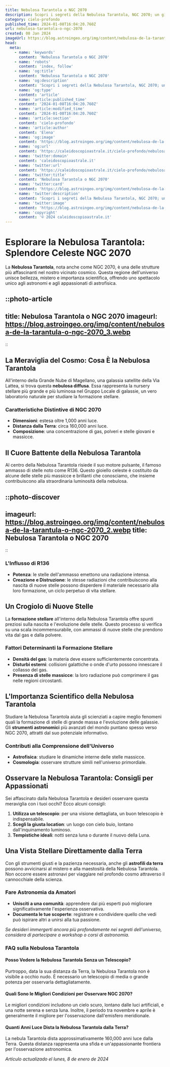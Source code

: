 ```yaml
---
title: Nebulosa Tarantola o NGC 2070
description: Scopri i segreti della Nebulosa Tarantola, NGC 2070; un gioiello cosmico ricco di stelle. Esplora con noi questo affascinante universo!
category: cielo-profondo
published_time: 2024-01-08T16:04:20.760Z
url: nebulosa-tarantola-o-ngc-2070
created: 08 Jan 2024
imageUrl: https://blog.astroingeo.org/img/content/nebulosa-de-la-tarantula-o-ngc-2070_3.webp
head:
  meta:
    - name: 'keywords'
      content: 'Nebulosa Tarantola o NGC 2070'
    - name: 'robots'
      content: 'index, follow'
    - name: 'og:title'
      content: 'Nebulosa Tarantola o NGC 2070'
    - name: 'og:description'
      content: 'Scopri i segreti della Nebulosa Tarantola, NGC 2070; un gioiello cosmico ricco di stelle. Esplora con noi questo affascinante universo!'
    - name: 'og:type'
      content: 'article'
    - name: 'article:published_time'
      content: '2024-01-08T16:04:20.760Z'
    - name: 'article:modified_time'
      content: '2024-01-08T16:04:20.760Z'
    - name: 'article:section'
      content: 'cielo-profondo'
    - name: 'article:author'
      content: 'Elena'
    - name: 'og:image'
      content: 'https://blog.astroingeo.org/img/content/nebulosa-de-la-tarantula-o-ngc-2070_3.webp'
    - name: 'og:url'
      content: 'https://caleidoscopioastrale.it/cielo-profondo/nebulosa-tarantola-o-ngc-2070'
    - name: 'twitter:domain'
      content: 'caleidoscopioastrale.it'
    - name: 'twitter:url'
      content: 'https://caleidoscopioastrale.it/cielo-profondo/nebulosa-tarantola-o-ngc-2070'
    - name: 'twitter:title'
      content: 'Nebulosa Tarantola o NGC 2070'
    - name: 'twitter:card'
      content: 'https://blog.astroingeo.org/img/content/nebulosa-de-la-tarantula-o-ngc-2070_3.webp'
    - name: 'twitter:description'
      content: 'Scopri i segreti della Nebulosa Tarantola, NGC 2070; un gioiello cosmico ricco di stelle. Esplora con noi questo affascinante universo!'
    - name: 'twitter:image'
      content: 'https://blog.astroingeo.org/img/content/nebulosa-de-la-tarantula-o-ngc-2070_3.webp'
    - name: 'copyright'
      content: '© 2024 caleidoscopioastrale.it'
---
```

# Esplorare la Nebulosa Tarantola: Splendore Celeste NGC 2070

La **Nebulosa Tarantola**, nota anche come NGC 2070, è una delle strutture più affascinanti nel nostro vicinato cosmico. Questa regione dell'universo unisce bellezza, mistero e importanza scientifica, offrendo uno spettacolo unico agli astronomi e agli appassionati di astrofisica.

::photo-article
---
title: Nebulosa Tarantola o NGC 2070
imageurl: https://blog.astroingeo.org/img/content/nebulosa-de-la-tarantula-o-ngc-2070_3.webp
---
::

## La Meraviglia del Cosmo: Cosa È la Nebulosa Tarantola

All'interno della Grande Nube di Magellano, una galassia satellite della Via Lattea, si trova questa **nebulosa diffusa**. Essa rappresenta la nursery stellare più grande e più luminosa nel Gruppo Locale di galassie, un vero laboratorio naturale per studiare la formazione stellare.

### Caratteristiche Distintive di NGC 2070

- **Dimensioni**: estesa oltre 1,000 anni luce.
- **Distanza dalla Terra**: circa 160,000 anni luce.
- **Composizione**: una concentrazione di gas, polveri e stelle giovani e massicce.

## Il Cuore Battente della Nebulosa Tarantola

Al centro della Nebulosa Tarantola risiede il suo motore pulsante, il famoso ammasso di stelle noto come R136. Questo gioiello celeste è costituito da alcune delle stelle più massicce e brillanti che conosciamo, che insieme contribuiscono alla straordinaria luminosità della nebulosa.

::photo-discover
---
imageurl: https://blog.astroingeo.org/img/content/nebulosa-de-la-tarantula-o-ngc-2070_2.webp
title: Nebulosa Tarantola o NGC 2070
---
::

### L'Influsso di R136

- **Potenza**: le stelle dell'ammasso emettono una radiazione intensa.
- **Creazione e Distruzione**: le stesse radiazioni che contribuiscono alla nascita di nuove stelle possono disperdere il materiale necessario alla loro formazione, un ciclo perpetuo di vita stellare.

## Un Crogiolo di Nuove Stelle

La **formazione stellare** all'interno della Nebulosa Tarantola offre spunti preziosi sulla nascita e l'evoluzione delle stelle. Questo processo si verifica su una scala incommensurabile, con ammassi di nuove stelle che prendono vita dal gas e dalla polvere.

### Fattori Determinanti la Formazione Stellare

- **Densità del gas**: la materia deve essere sufficientemente concentrata.
- **Disturbi esterni**: collisioni galattiche o onde d'urto possono innescare il collasso del gas.
- **Presenza di stelle massicce**: la loro radiazione può comprimere il gas nelle regioni circostanti.

## L'Importanza Scientifico della Nebulosa Tarantola

Studiare la Nebulosa Tarantola aiuta gli scienziati a capire meglio fenomeni quali la formazione di stelle di grande massa e l'evoluzione delle galassie. Gli **strumenti astronomici** più avanzati del mondo puntano spesso verso NGC 2070, attratti dal suo potenziale informativo.

### Contributi alla Comprensione dell'Universo

- **Astrofisica**: studiare le dinamiche interne delle stelle massicce.
- **Cosmologia**: osservare strutture simili nell'universo primordiale.

## Osservare la Nebulosa Tarantola: Consigli per Appassionati

Sei affascinato dalla Nebulosa Tarantola e desideri osservare questa meraviglia con i tuoi occhi? Ecco alcuni consigli:

1. **Utilizza un telescopio**: per una visione dettagliata, un buon telescopio è indispensabile.
2. **Scegli la giusta location**: un luogo con cielo buio, lontano dall'inquinamento luminoso.
3. **Tempistiche ideali**: notti senza luna o durante il nuovo della Luna.

## Una Vista Stellare Direttamente dalla Terra

Con gli strumenti giusti e la pazienza necessaria, anche gli **astrofili da terra** possono avvicinarsi al mistero e alla maestosità della Nebulosa Tarantola. Non occorre essere astronavi per viaggiare nel profondo cosmo attraverso il cannocchiale della scienza.

### Fare Astronomia da Amatori

- **Unisciti a una comunità**: apprendere dai più esperti può migliorare significativamente l'esperienza osservativa.
- **Documenta le tue scoperte**: registrare e condividere quello che vedi può ispirare altri a unirsi alla tua passione.

_Se desideri immergerti ancora più profondamente nei segreti dell'universo, considera di partecipare a workshop o corsi di astronomia._

### FAQ sulla Nebulosa Tarantola

#### Posso Vedere la Nebulosa Tarantola Senza un Telescopio?
Purtroppo, data la sua distanza da Terra, la Nebulosa Tarantola non è visibile a occhio nudo. È necessario un telescopio di media o grande potenza per osservarla dettagliatamente.

#### Quali Sono le Migliori Condizioni per Osservare NGC 2070?
Le migliori condizioni includono un cielo scuro, lontano dalle luci artificiali, e una notte serena e senza luna. Inoltre, il periodo tra novembre e aprile è generalmente il migliore per l'osservazione dall'emisfero meridionale.

#### Quanti Anni Luce Dista la Nebulosa Tarantola dalla Terra?
La nebula Tarantola dista approssimativamente 160,000 anni luce dalla Terra. Questa distanza rappresenta una sfida e un'appassionante frontiera per l'osservazione astronomica.

_Artículo actualizado el lunes, 8 de enero de 2024_